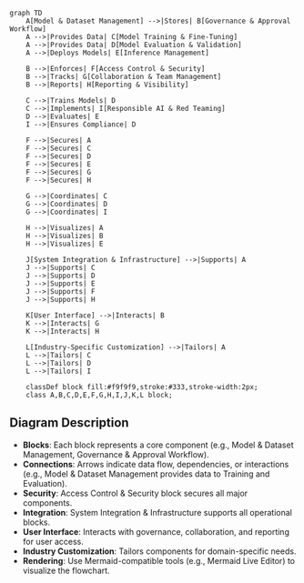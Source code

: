 ```mermaid
graph TD
    A[Model & Dataset Management] -->|Stores| B[Governance & Approval Workflow]
    A -->|Provides Data| C[Model Training & Fine-Tuning]
    A -->|Provides Data| D[Model Evaluation & Validation]
    A -->|Deploys Models| E[Inference Management]
    
    B -->|Enforces| F[Access Control & Security]
    B -->|Tracks| G[Collaboration & Team Management]
    B -->|Reports| H[Reporting & Visibility]
    
    C -->|Trains Models| D
    C -->|Implements| I[Responsible AI & Red Teaming]
    D -->|Evaluates| E
    I -->|Ensures Compliance| D
    
    F -->|Secures| A
    F -->|Secures| C
    F -->|Secures| D
    F -->|Secures| E
    F -->|Secures| G
    F -->|Secures| H
    
    G -->|Coordinates| C
    G -->|Coordinates| D
    G -->|Coordinates| I
    
    H -->|Visualizes| A
    H -->|Visualizes| B
    H -->|Visualizes| E
    
    J[System Integration & Infrastructure] -->|Supports| A
    J -->|Supports| C
    J -->|Supports| D
    J -->|Supports| E
    J -->|Supports| F
    J -->|Supports| H
    
    K[User Interface] -->|Interacts| B
    K -->|Interacts| G
    K -->|Interacts| H
    
    L[Industry-Specific Customization] -->|Tailors| A
    L -->|Tailors| C
    L -->|Tailors| D
    L -->|Tailors| I

    classDef block fill:#f9f9f9,stroke:#333,stroke-width:2px;
    class A,B,C,D,E,F,G,H,I,J,K,L block;
```

## Diagram Description
- **Blocks**: Each block represents a core component (e.g., Model & Dataset Management, Governance & Approval Workflow).
- **Connections**: Arrows indicate data flow, dependencies, or interactions (e.g., Model & Dataset Management provides data to Training and Evaluation).
- **Security**: Access Control & Security block secures all major components.
- **Integration**: System Integration & Infrastructure supports all operational blocks.
- **User Interface**: Interacts with governance, collaboration, and reporting for user access.
- **Industry Customization**: Tailors components for domain-specific needs.
- **Rendering**: Use Mermaid-compatible tools (e.g., Mermaid Live Editor) to visualize the flowchart.